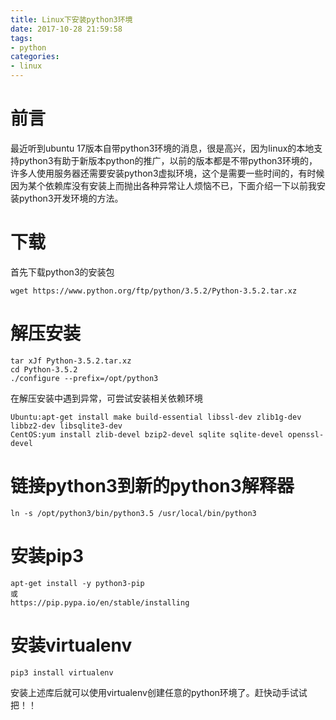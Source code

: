 ```yaml
---
title: Linux下安装python3环境
date: 2017-10-28 21:59:58
tags:
- python
categories: 
- linux
---
```


# 前言

最近听到ubuntu 17版本自带python3环境的消息，很是高兴，因为linux的本地支持python3有助于新版本python的推广，以前的版本都是不带python3环境的，许多人使用服务器还需要安装python3虚拟环境，这个是需要一些时间的，有时候因为某个依赖库没有安装上而抛出各种异常让人烦恼不已，下面介绍一下以前我安装python3开发环境的方法。

# 下载

首先下载python3的安装包

```
wget https://www.python.org/ftp/python/3.5.2/Python-3.5.2.tar.xz
```

# 解压安装

```
tar xJf Python-3.5.2.tar.xz
cd Python-3.5.2
./configure --prefix=/opt/python3
```

在解压安装中遇到异常，可尝试安装相关依赖环境

```
Ubuntu:apt-get install make build-essential libssl-dev zlib1g-dev libbz2-dev libsqlite3-dev
CentOS:yum install zlib-devel bzip2-devel sqlite sqlite-devel openssl-devel
```

# 链接python3到新的python3解释器

``` 
ln -s /opt/python3/bin/python3.5 /usr/local/bin/python3
```

# 安装pip3

```
apt-get install -y python3-pip
或
https://pip.pypa.io/en/stable/installing
```

# 安装virtualenv

```
pip3 install virtualenv
```

安装上述库后就可以使用virtualenv创建任意的python环境了。赶快动手试试把！！